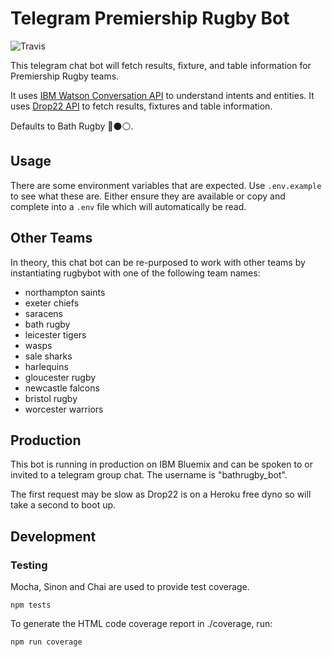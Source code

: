 # Telegram Premiership Rugby Bot

![Travis](https://travis-ci.org/bobbyshaw/bathrugby_bot.svg)

This telegram chat bot will fetch results, fixture, and table information for Premiership Rugby teams.

It uses [IBM Watson Conversation API](https://www.ibm.com/watson/developercloud/conversation.html) to understand intents and entities.
It uses [Drop22 API](https://api.drop22.net/) to fetch results, fixtures and table information.

Defaults to Bath Rugby 🔵⚫️⚪️.

## Usage

There are some environment variables that are expected.  Use `.env.example` to see what these are. Either ensure they are available or copy and complete into a `.env` file which will automatically be read.

## Other Teams

In theory, this chat bot can be re-purposed to work with other teams by instantiating rugbybot with one of the following team names:

- northampton saints
- exeter chiefs
- saracens
- bath rugby
- leicester tigers
- wasps
- sale sharks
- harlequins
- gloucester rugby
- newcastle falcons
- bristol rugby
- worcester warriors


## Production

This bot is running in production on IBM Bluemix and can be spoken to or invited to a telegram group chat. The username is "bathrugby_bot".

The first request may be slow as Drop22 is on a Heroku free dyno so will take a second to boot up.

## Development

### Testing

Mocha, Sinon and Chai are used to provide test coverage.

`npm tests`

To generate the HTML code coverage report in ./coverage, run:

`npm run coverage`
